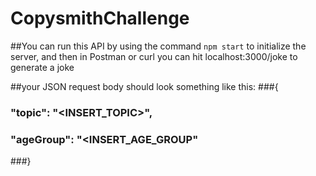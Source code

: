 # CopysmithChallenge

##You can run this API by using the command `npm start` to initialize the server, and then in Postman or curl you can hit localhost:3000/joke to generate a joke

##your JSON request body should look something like this:
###{
###   "topic": "<INSERT_TOPIC>",
###   "ageGroup": "<INSERT_AGE_GROUP"
###}
